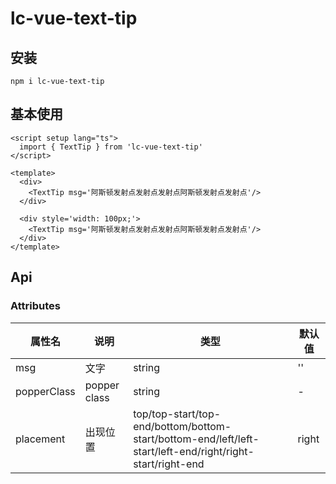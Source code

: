 
# lc-vue-text-tip

## 安装

```
npm i lc-vue-text-tip
```

## 基本使用

<script setup lang="ts">
  import { TextTip } from 'lc-vue-text-tip'
</script>

<div>
  <TextTip msg='阿斯顿发射点发射点发射点阿斯顿发射点发射点'/>  
</div>

<div style='width: 100px;'>
  <TextTip msg='阿斯顿发射点发射点发射点阿斯顿发射点发射点' :lineClamp='3'/>  
</div>

<div style='width: 100px;'>
  <TextTip msg='阿斯顿发射点发射点发射点阿斯顿发射点发射点' :lineClamp='5'/>  
</div>

```vue
<script setup lang="ts">
  import { TextTip } from 'lc-vue-text-tip'
</script>

<template>
  <div>
    <TextTip msg='阿斯顿发射点发射点发射点阿斯顿发射点发射点'/>  
  </div>

  <div style='width: 100px;'>
    <TextTip msg='阿斯顿发射点发射点发射点阿斯顿发射点发射点'/>  
  </div>
</template>
```

## Api

### Attributes

| 属性名 | 说明 | 类型 | 默认值 |
| ---- | ---- | ---- | ---- |
| msg | 文字 | string | '' |
| popperClass | popper class | string | - |
| placement |	出现位置  |	top/top-start/top-end/bottom/bottom-start/bottom-end/left/left-start/left-end/right/right-start/right-end |	right |
